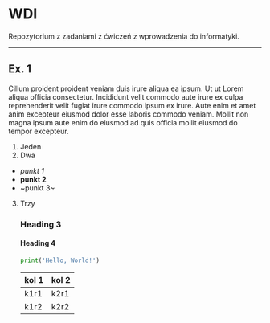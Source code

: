 # WDI

Repozytorium z zadaniami z ćwiczeń z wprowadzenia do informatyki.

---

## Ex. 1

Cillum proident proident veniam duis irure aliqua ea ipsum. Ut ut Lorem aliqua officia consectetur. Incididunt velit commodo aute irure ex culpa reprehenderit velit fugiat irure commodo ipsum ex irure. Aute enim et amet anim excepteur eiusmod dolor esse laboris commodo veniam. Mollit non magna ipsum aute enim do eiusmod ad quis officia mollit eiusmod do tempor excepteur.

1. Jeden
2. Dwa
 - *punkt 1*
 - **punkt 2**
 - ~punkt 3~
3. Trzy

   ### Heading 3

   #### Heading 4

   ```py
   print('Hello, World!')
   ```

   | kol 1 | kol 2 |
   | ----- | ----- |
   | k1r1  | k2r1  |
   | k1r2  | k2r2  |
